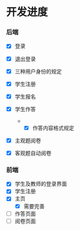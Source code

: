 # 开发进度

### 后端

- [x] 登录

- [x] 退出登录

- [x] 三种用户身份的规定

- [x] 学生注册

- [x] 学生报名

- [x] 学生作答

  - - [x] 作答内容格式规定

- [x] 主观题阅卷
- [x] 客观题自动阅卷

### 前端

- [x] 学生及教师的登录界面
- [x] 学生注册
- [x] 主页
  - [x] 需要完善
- [ ] 作答页面
- [ ] 阅卷页面
